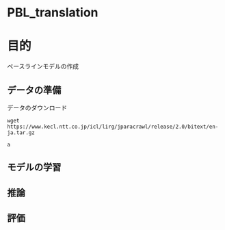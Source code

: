 # PBL_translation

# 目的
ベースラインモデルの作成

## データの準備
データのダウンロード


`wget https://www.kecl.ntt.co.jp/icl/lirg/jparacrawl/release/2.0/bitext/en-ja.tar.gz`

`a`



## モデルの学習

## 推論

## 評価
